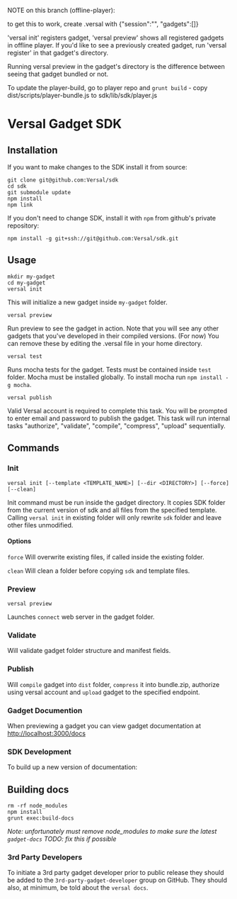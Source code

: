 NOTE on this branch (offline-player): 

to get this to work, create .versal with {"session":"", "gadgets":[]} 

'versal init' registers gadget, 'versal preview' shows all registered gadgets in offline player. If you'd like to see a previously created gadget, run 'versal register' in that gadget's directory.

Running versal preview in the gadget's directory is the difference between seeing that gadget bundled or not.

To update the player-build, go to player repo and `grunt build` - copy dist/scripts/player-bundle.js to sdk/lib/sdk/player.js

Versal Gadget SDK
===================

Installation
-------------------

If you want to make changes to the SDK install it from source:
```
git clone git@github.com:Versal/sdk
cd sdk
git submodule update
npm install
npm link
```

If you don't need to change SDK, install it with `npm` from github's private repository:
```
npm install -g git+ssh://git@github.com:Versal/sdk.git
```


Usage
------------------

```
mkdir my-gadget
cd my-gadget
versal init
```

This will initialize a new gadget inside `my-gadget` folder.

```
versal preview
```

Run preview to see the gadget in action. Note that you will see any other gadgets that you've developed in their compiled versions. (For now) You can remove these by editing the .versal file in your home directory.

```
versal test
```

Runs mocha tests for the gadget. Tests must be contained inside `test` folder. Mocha must be installed globally. To install mocha run `npm install -g mocha`.

```
versal publish
```

Valid Versal account is required to complete this task. You will be prompted to enter email and password to publish the gadget. This task will run internal tasks "authorize", "validate", "compile", "compress", "upload" sequentially.

Commands
--------------------

### Init
```
versal init [--template <TEMPLATE_NAME>] [--dir <DIRECTORY>] [--force] [--clean]
```

Init command must be run inside the gadget directory. It copies SDK folder from the current version of sdk and all files from the specified template. Calling `versal init` in existing folder will only rewrite `sdk` folder and leave other files unmodified.

#### Options

`force`
Will overwrite existing files, if called inside the existing folder.

`clean`
Will clean a folder before copying `sdk` and template files.

### Preview
```
versal preview
```

Launches `connect` web server in the gadget folder.

### Validate

Will validate gadget folder structure and manifest fields.

### Publish

Will `compile` gadget into `dist` folder, `compress` it into bundle.zip, authorize using versal account and `upload` gadget to the specified endpoint.

### Gadget Documention

When previewing a gadget you can view gadget documentation at [http://localhost:3000/docs](http://localhost:3000/docs)

### SDK Development

To build up a new version of documentation:

Building docs
-------------

    rm -rf node_modules
    npm install
    grunt exec:build-docs

*Note: unfortunately must remove node_modules to make sure the latest `gadget-docs`*
*TODO: fix this if possible*

### 3rd Party Developers

To initiate a 3rd party gadget developer prior to public release they should be added to the `3rd-party-gadget-developer` group on GitHub. They should also, at minimum, be told about the `versal docs`.
